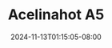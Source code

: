 --- 
title: "Acelinahot A5"
description: "nonton   Acelinahot A5   video full new"
date: 2024-11-13T01:15:05-08:00
file_code: "und2eeo6f5wn"
draft: false
cover: "oe2u7zb4frf20a73.jpg"
tags: ["Acelinahot", "bokep-indo", "bokep-viral", "bokep-ig"]
length: 237
fld_id: "1482965"
foldername: "Acelinahot"
categories: ["Acelinahot"]
views: 0
---